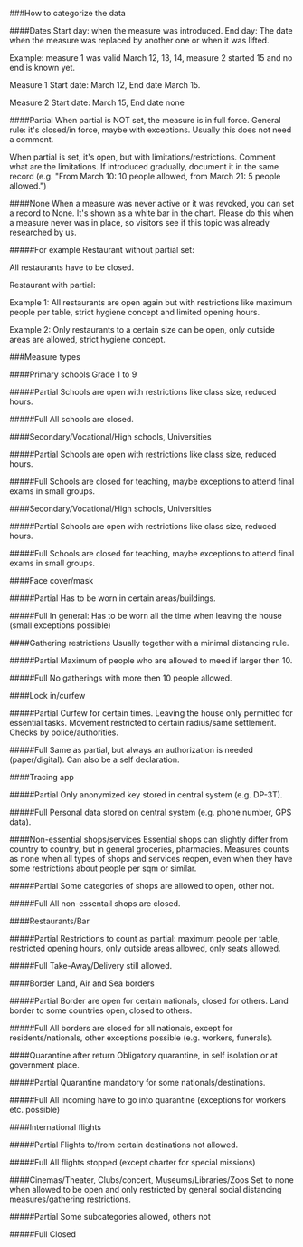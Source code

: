 ###How to categorize the data


####Dates
Start day: when the measure was introduced.
End day: The date when the measure was replaced by another one or when it was lifted.

Example: measure 1 was valid March 12, 13, 14, measure 2 started 15 and no end is known yet.

Measure 1 Start date: March 12, End date March 15.

Measure 2 Start date: March 15, End date none 

####Partial
When partial is NOT set, the measure is in full force. General rule: it's closed/in force, maybe with exceptions.
Usually this does not need a comment.

When partial is set, it's open, but with limitations/restrictions. Comment what are the limitations. 
If introduced gradually, document it in the same record (e.g. "From March 10: 10 people allowed, from March 21: 5 people allowed.")

####None
When a measure was never active or it was revoked, you can set a record to None. It's shown as a white bar in the chart.
Please do this when a measure never was in place, so visitors see if this topic was already researched by us.

#####For example
Restaurant without partial set: 

All restaurants have to be closed.

Restaurant with partial:

Example 1: All restaurants are open again but with restrictions like maximum people per table, strict hygiene concept and limited opening hours.

Example 2: Only restaurants to a certain size can be open, only outside areas are allowed, strict hygiene concept. 

###Measure types

####Primary schools
Grade 1 to 9

#####Partial
Schools are open with restrictions like class size, reduced hours.

#####Full
All schools are closed.

####Secondary/Vocational/High schools, Universities

#####Partial
Schools are open with restrictions like class size, reduced hours.

#####Full
Schools are closed for teaching, maybe exceptions to attend final exams in small groups.

####Secondary/Vocational/High schools, Universities

#####Partial
Schools are open with restrictions like class size, reduced hours.

#####Full
Schools are closed for teaching, maybe exceptions to attend final exams in small groups.

####Face cover/mask

#####Partial
Has to be worn in certain areas/buildings. 

#####Full
In general: Has to be worn all the time when leaving the house (small exceptions possible)

####Gathering restrictions
Usually together with a minimal distancing rule.

#####Partial
Maximum of people who are allowed to meed if larger then 10.

#####Full
No gatherings with more then 10 people allowed.

####Lock in/curfew

#####Partial
Curfew for certain times.
Leaving the house only permitted for essential tasks.
Movement restricted to certain radius/same settlement.
Checks by police/authorities.

#####Full
Same as partial, but always an authorization is needed (paper/digital).
Can also be a self declaration.

####Tracing app

#####Partial
Only anonymized key stored in central system (e.g. DP-3T).

#####Full
Personal data stored on central system (e.g. phone number, GPS data). 

####Non-essential shops/services
Essential shops can slightly differ from country to country, but in general groceries, pharmacies.
Measures counts as none when all types of shops and services reopen, even when they have some restrictions about people per sqm or similar.  

#####Partial
Some categories of shops are allowed to open, other not.

#####Full
All non-essentail shops are closed.

####Restaurants/Bar

#####Partial
Restrictions to count as partial: maximum people per table, restricted opening hours, only outside areas allowed, only seats allowed.

#####Full
Take-Away/Delivery still allowed.

####Border
Land, Air and Sea borders

#####Partial
Border are open for certain nationals, closed for others.
Land border to some countries open, closed to others.

#####Full
All borders are closed for all nationals, except for residents/nationals, other exceptions possible (e.g. workers, funerals). 

####Quarantine after return
Obligatory quarantine, in self isolation or at government place.

#####Partial
Quarantine mandatory for some nationals/destinations.

#####Full
All incoming have to go into quarantine (exceptions for workers etc. possible)

####International flights

#####Partial
Flights to/from certain destinations not allowed.

#####Full
All flights stopped (except charter for special missions)

####Cinemas/Theater, Clubs/concert, Museums/Libraries/Zoos
Set to none when allowed to be open and only restricted by general social distancing measures/gathering restrictions.

#####Partial
Some subcategories allowed, others not

#####Full
Closed

